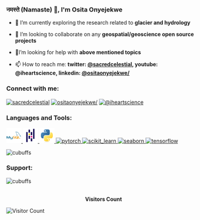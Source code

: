 <h3 align="left">नमस्ते (Namaste) 🌳, I'm Osita Onyejekwe</h3>

- 🔭 I’m currently exploring the research related to **glacier and hydrology**

- 👯 I’m looking to collaborate on any **geospatial/geoscience open source projects**

- 🤔I’m looking for help with **above mentioned topics**

- 📫 How to reach me: **twitter: <a href="https://twitter.com/sacredcelestial">@sacredcelestial</a>, youtube: @iheartscience, linkedin: <a href="https://www.linkedin.com/in/ositaonyejekwe/"> @ositaonyejekwe/</a>**

<h3 align="left">Connect with me:</h3>
<p align="left">
<a href="https://twitter.com/sacredcelestial" target="blank"><img align="center" src="https://raw.githubusercontent.com/rahuldkjain/github-profile-readme-generator/master/src/images/icons/Social/twitter.svg" alt="sacredcelestial" height="30" width="40" /></a>
<a href="https://linkedin.com/in/ositaonyejekwe/" target="blank"><img align="center" src="https://raw.githubusercontent.com/rahuldkjain/github-profile-readme-generator/master/src/images/icons/Social/linked-in-alt.svg" alt="ositaonyejekwe/" height="30" width="40" /></a>
<a href="https://www.youtube.com/c/@iheartscience" target="blank"><img align="center" src="https://raw.githubusercontent.com/rahuldkjain/github-profile-readme-generator/master/src/images/icons/Social/youtube.svg" alt="@iheartscience" height="30" width="40" /></a>
</p>

<h3 align="left">Languages and Tools:</h3>
<p align="left"> <a href="https://www.mysql.com/" target="_blank" rel="noreferrer"> <img src="https://raw.githubusercontent.com/devicons/devicon/master/icons/mysql/mysql-original-wordmark.svg" alt="mysql" width="40" height="40"/> </a> <a href="https://pandas.pydata.org/" target="_blank3" rel="noreferrer"> <img src="https://raw.githubusercontent.com/devicons/devicon/2ae2a900d2f041da66e950e4d48052658d850630/icons/pandas/pandas-original.svg" alt="pandas" width="40" height="40"/> </a> <a href="https://www.python.org" target="_blank" rel="noreferrer"> <img src="https://raw.githubusercontent.com/devicons/devicon/master/icons/python/python-original.svg" alt="python" width="40" height="40"/> </a> <a href="https://pytorch.org/" target="_blank" rel="noreferrer"> <img src="https://www.vectorlogo.zone/logos/pytorch/pytorch-icon.svg" alt="pytorch" width="40" height="40"/> </a> <a href="https://scikit-learn.org/" target="_blank" rel="noreferrer"> <img src="https://upload.wikimedia.org/wikipedia/commons/0/05/Scikit_learn_logo_small.svg" alt="scikit_learn" width="40" height="40"/> </a> <a href="https://seaborn.pydata.org/" target="_blank" rel="noreferrer"> <img src="https://seaborn.pydata.org/_images/logo-mark-lightbg.svg" alt="seaborn" width="40" height="40"/> </a> <a href="https://www.tensorflow.org" target="_blank" rel="noreferrer"> <img src="https://www.vectorlogo.zone/logos/tensorflow/tensorflow-icon.svg" alt="tensorflow" width="40" height="40"/> </a> </p>

<p>&nbsp;<img align="left" src="https://github-readme-stats.vercel.app/api?username=cubuffs&show_icons=true&locale=en" alt="cubuffs" /></p>

<h3 align="left">Support:</h3>
<p><a href="https://www.buymeacoffee.com/cubuffs"> <img align="left" src="https://cdn.buymeacoffee.com/buttons/v2/default-yellow.png" height="50" width="210" alt="cubuffs" /></a></p><br><br>



<p dir="auto"><strong>Visitors Count</strong></p>

![Visitor Count](https://profile-counter.glitch.me/{CUBuffs}/count.svg)
